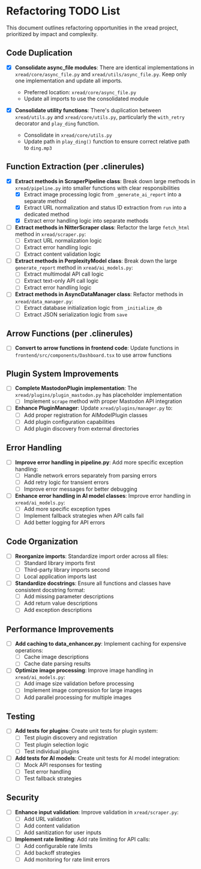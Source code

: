 # Refactoring TODO List

This document outlines refactoring opportunities in the xread project, prioritized by impact and complexity.

## Code Duplication

- [x] **Consolidate async_file modules**: There are identical implementations in `xread/core/async_file.py` and `xread/utils/async_file.py`. Keep only one implementation and update all imports.
  - Preferred location: `xread/core/async_file.py`
  - Update all imports to use the consolidated module

- [x] **Consolidate utility functions**: There's duplication between `xread/utils.py` and `xread/core/utils.py`, particularly the `with_retry` decorator and `play_ding` function.
  - Consolidate in `xread/core/utils.py`
  - Update path in `play_ding()` function to ensure correct relative path to `ding.mp3`

## Function Extraction (per .clinerules)

- [x] **Extract methods in ScraperPipeline class**: Break down large methods in `xread/pipeline.py` into smaller functions with clear responsibilities
  - [x] Extract image processing logic from `_generate_ai_report` into a separate method
  - [x] Extract URL normalization and status ID extraction from `run` into a dedicated method
  - [x] Extract error handling logic into separate methods

- [ ] **Extract methods in NitterScraper class**: Refactor the large `fetch_html` method in `xread/scraper.py`:
  - [ ] Extract URL normalization logic
  - [ ] Extract error handling logic
  - [ ] Extract content validation logic

- [ ] **Extract methods in PerplexityModel class**: Break down the large `generate_report` method in `xread/ai_models.py`:
  - [ ] Extract multimodal API call logic
  - [ ] Extract text-only API call logic
  - [ ] Extract error handling logic

- [ ] **Extract methods in AsyncDataManager class**: Refactor methods in `xread/data_manager.py`:
  - [ ] Extract database initialization logic from `_initialize_db`
  - [ ] Extract JSON serialization logic from `save`

## Arrow Functions (per .clinerules)

- [ ] **Convert to arrow functions in frontend code**: Update functions in `frontend/src/components/Dashboard.tsx` to use arrow functions

## Plugin System Improvements

- [ ] **Complete MastodonPlugin implementation**: The `xread/plugins/plugin_mastodon.py` has placeholder implementation
  - [ ] Implement `scrape` method with proper Mastodon API integration

- [ ] **Enhance PluginManager**: Update `xread/plugins/manager.py` to:
  - [ ] Add proper registration for AIModelPlugin classes
  - [ ] Add plugin configuration capabilities
  - [ ] Add plugin discovery from external directories

## Error Handling

- [ ] **Improve error handling in pipeline.py**: Add more specific exception handling:
  - [ ] Handle network errors separately from parsing errors
  - [ ] Add retry logic for transient errors
  - [ ] Improve error messages for better debugging

- [ ] **Enhance error handling in AI model classes**: Improve error handling in `xread/ai_models.py`:
  - [ ] Add more specific exception types
  - [ ] Implement fallback strategies when API calls fail
  - [ ] Add better logging for API errors

## Code Organization

- [ ] **Reorganize imports**: Standardize import order across all files:
  - [ ] Standard library imports first
  - [ ] Third-party library imports second
  - [ ] Local application imports last

- [ ] **Standardize docstrings**: Ensure all functions and classes have consistent docstring format:
  - [ ] Add missing parameter descriptions
  - [ ] Add return value descriptions
  - [ ] Add exception descriptions

## Performance Improvements

- [ ] **Add caching to data_enhancer.py**: Implement caching for expensive operations:
  - [ ] Cache image descriptions
  - [ ] Cache date parsing results

- [ ] **Optimize image processing**: Improve image handling in `xread/ai_models.py`:
  - [ ] Add image size validation before processing
  - [ ] Implement image compression for large images
  - [ ] Add parallel processing for multiple images

## Testing

- [ ] **Add tests for plugins**: Create unit tests for plugin system:
  - [ ] Test plugin discovery and registration
  - [ ] Test plugin selection logic
  - [ ] Test individual plugins

- [ ] **Add tests for AI models**: Create unit tests for AI model integration:
  - [ ] Mock API responses for testing
  - [ ] Test error handling
  - [ ] Test fallback strategies

## Security

- [ ] **Enhance input validation**: Improve validation in `xread/scraper.py`:
  - [ ] Add URL validation
  - [ ] Add content validation
  - [ ] Add sanitization for user inputs

- [ ] **Implement rate limiting**: Add rate limiting for API calls:
  - [ ] Add configurable rate limits
  - [ ] Add backoff strategies
  - [ ] Add monitoring for rate limit errors

